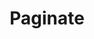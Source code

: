 ---
layout: redirect
sitemap: false
title: Paginate
permalink: /paginate/
redirect_to: /2011/pagination-css3-style/
---